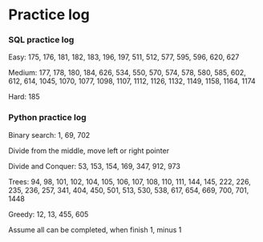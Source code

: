 # Practice log

### SQL practice log

Easy: 175, 176, 181, 182, 183, 196, 197, 511, 512, 577, 595, 596, 620, 627

Medium: 177, 178, 180, 184, 626, 534, 550, 570, 574, 578, 580, 585, 602, 612, 614, 1045, 1070, 1077, 1098, 1107, 1112, 1126, 1132, 1149, 1158, 1164, 1174

Hard: 185


### Python practice log

Binary search: 1, 69, 702

Divide from the middle, move left or right pointer

Divide and Conquer: 53, 153, 154, 169, 347, 912, 973

Trees: 94, 98, 101, 102, 104, 105, 106, 107, 108, 110, 111, 144, 145, 222, 226, 235, 236, 257, 341, 404, 450, 501, 513, 530, 538, 617, 654, 669, 700, 701, 1448 

Greedy: 12, 13, 455, 605

Assume all can be completed, when finish 1, minus 1



